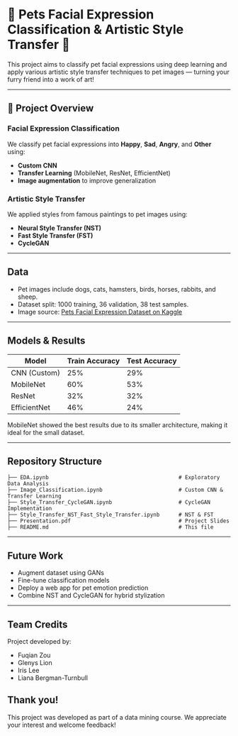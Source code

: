 # 🐶 Pets Facial Expression Classification & Artistic Style Transfer 🎨

This project aims to classify pet facial expressions using deep learning and apply various artistic style transfer techniques to pet images — turning your furry friend into a work of art!

---

## 📌 Project Overview

### Facial Expression Classification
We classify pet facial expressions into **Happy**, **Sad**, **Angry**, and **Other** using:
- **Custom CNN**
- **Transfer Learning** (MobileNet, ResNet, EfficientNet)
- **Image augmentation** to improve generalization

### Artistic Style Transfer
We applied styles from famous paintings to pet images using:
- **Neural Style Transfer (NST)**
- **Fast Style Transfer (FST)**
- **CycleGAN**

---

## Data
- Pet images include dogs, cats, hamsters, birds, horses, rabbits, and sheep.
- Dataset split: 1000 training, 36 validation, 38 test samples.
- Image source: [Pets Facial Expression Dataset on Kaggle](https://www.kaggle.com/datasets/anshtanwar/pets-facial-expression-dataset)

---

## Models & Results

| Model        | Train Accuracy | Test Accuracy |
|--------------|----------------|---------------|
| CNN (Custom) | 25%            | 29%           |
| MobileNet    | 60%            | 53%           |
| ResNet       | 32%            | 32%           |
| EfficientNet | 46%            | 24%           |

MobileNet showed the best results due to its smaller architecture, making it ideal for the small dataset.

---

## Repository Structure
```text
├── EDA.ipynb                                         # Exploratory Data Analysis
├── Image_Classification.ipynb                        # Custom CNN & Transfer Learning
├── Style_Transfer_CycleGAN.ipynb                     # CycleGAN Implementation
├── Style_Transfer_NST_Fast_Style_Transfer.ipynb      # NST & FST
├── Presentation.pdf                                  # Project Slides
├── README.md                                         # This file
```

---

## Future Work
- Augment dataset using GANs
- Fine-tune classification models
- Deploy a web app for pet emotion prediction
- Combine NST and CycleGAN for hybrid stylization

---

## Team Credits
Project developed by:
- Fuqian Zou
- Glenys Lion
- Iris Lee
- Liana Bergman-Turnbull

## Thank you!
This project was developed as part of a data mining course. We appreciate your interest and welcome feedback!

